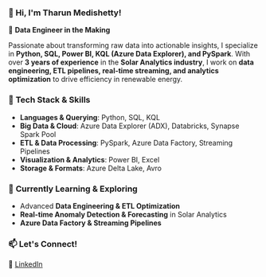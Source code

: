 ### 👋 Hi, I'm **Tharun Medishetty**!  

🚀 **Data Engineer in the Making**  

Passionate about transforming raw data into actionable insights, I specialize in **Python, SQL, Power BI, KQL (Azure Data Explorer), and PySpark**. With over **3 years of experience** in the **Solar Analytics industry**, I work on **data engineering, ETL pipelines, real-time streaming, and analytics optimization** to drive efficiency in renewable energy.  

### 🔧 **Tech Stack & Skills**  
- **Languages & Querying**: Python, SQL, KQL  
- **Big Data & Cloud**: Azure Data Explorer (ADX), Databricks, Synapse Spark Pool  
- **ETL & Data Processing**: PySpark, Azure Data Factory, Streaming Pipelines  
- **Visualization & Analytics**: Power BI, Excel  
- **Storage & Formats**: Azure Delta Lake, Avro  

### 🌱 **Currently Learning & Exploring**  
- Advanced **Data Engineering & ETL Optimization**  
- **Real-time Anomaly Detection & Forecasting** in Solar Analytics  
- **Azure Data Factory & Streaming Pipelines**  

### 📫 **Let's Connect!**  
🔗 [LinkedIn](https://www.linkedin.com/in/tharun-kumar-medishetty-78625b196/)  

